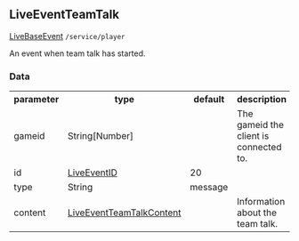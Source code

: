 ## LiveEventTeamTalk
<span class="extends"><a href="#/enum/LiveBaseEvent">LiveBaseEvent</a></span>
<span class="channel"><code>/service/player</code></span>

An event when team talk has started.

### Data
<table>
  <tr>
    <th>parameter</th>
    <th>type</th>
    <th>default</th>
    <th>description</th>
  </tr>
  <tr>
    <td>gameid</td>
    <td>String[Number]</td>
    <td></td>
    <td>The gameid the client is connected to.</td>
  </tr>
  <tr>
    <td>id</td>
    <td><a href="#/enum/LiveEventID">LiveEventID</a></td>
    <td>20</td>
    <td></td>
  </tr>
  <tr>
    <td>type</td>
    <td>String</td>
    <td>message</td>
    <td></td>
  </tr>
  <tr>
    <td>content</td>
    <td><a href="#/enum/LiveEventTeamTalkContent">LiveEventTeamTalkContent</a></td>
    <td></td>
    <td>Information about the team talk.</td>
  </tr>
</table>
